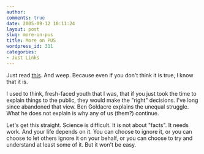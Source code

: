 ```yaml
---
author:
comments: true
date: 2005-09-12 10:11:24
layout: post
slug: more-on-pus
title: More on PUS
wordpress_id: 311
categories:
- Just Links
---
```


Just read [this](http://www.guardian.co.uk/life/badscience/). And weep. Because even if you don't think it is true, I know that it is.

I used to think, fresh-faced youth that I was, that if you just took the time to explain things to the public, they would make the "right" decisions. I've long since abandoned that view. Ben Goldacre explains the unequal struggle. What he does not explain is why any of us (them?) continue. 

Let's get this straight. Science is difficult. It is not about "facts". It needs work. And your life depends on it. You can choose to ignore it, or you can choose to let others ignore it on your behalf, or you can choose to try and understand at least some of it. But it won't be easy.
